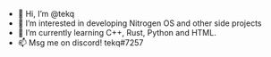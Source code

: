 - 👋 Hi, I’m @tekq
- 👀 I’m interested in developing Nitrogen OS and other side projects
- 🌱 I’m currently learning C++, Rust, Python and HTML.
- 📫 Msg me on discord! tekq#7257 

<!---
tekq/tekq is a ✨ special ✨ repository because its `README.md` (this file) appears on your GitHub profile.
You can click the Preview link to take a look at your changes.
--->

